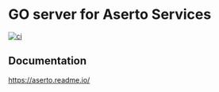 # GO server for Aserto Services

[![ci](https://github.com/aserto-dev/go-grpc-server/actions/workflows/ci.yaml/badge.svg)](https://github.com/aserto-dev/go-grpc-server/actions/workflows/ci.yaml)

## Documentation
https://aserto.readme.io/
